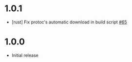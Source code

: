# 1.0.1
- [rust] Fix protoc's automatic download in build script [#65](https://github.com/CeresDB/ceresdbproto/pull/65)
  
# 1.0.0
- Initial release 
